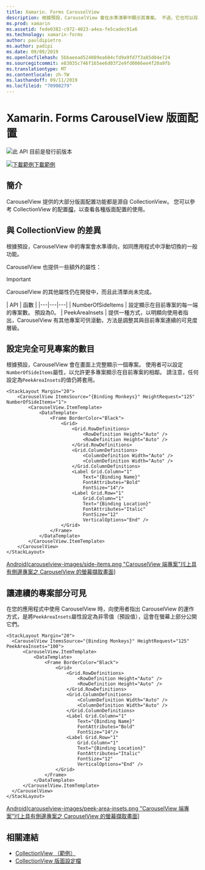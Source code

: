 ```yaml
---
title: Xamarin. Forms CarouselView
description: 根據預設，CarouselView 會在水準清單中顯示其專案。 不過，它也可以存取與 CollectionView 相同的版面配置，包括垂直方向。
ms.prod: xamarin
ms.assetid: fede0382-c972-4023-a4ea-fe5cadec91a6
ms.technology: xamarin-forms
author: pauldipietro
ms.author: padipi
ms.date: 09/09/2019
ms.openlocfilehash: 5bbaeead524089ea604cfd9a9fd7f3a85d04e724
ms.sourcegitcommit: e83035c746f165ee6d03f2e9fd0066ee4f20a9fb
ms.translationtype: MT
ms.contentlocale: zh-TW
ms.lasthandoff: 09/11/2019
ms.locfileid: "70908279"
---
```

# <a name="xamarinforms-carouselview-layouts"></a>Xamarin. Forms CarouselView 版面配置

![](~/media/shared/preview.png "此 API 目前是發行前版本")

[![下載範例](~/media/shared/download.png)下載範例](https://github.com/xamarin/xamarin-forms-samples/tree/master/UserInterface/CarouselViewDemos/)

## <a name="introduction"></a>簡介

CarouselView 提供的大部分版面配置功能都是源自 CollectionView。 您可以參考 CollectionView 的配置[檔](../collectionview/layout.md)，以查看各種版面配置的使用。

## <a name="differences-from-collectionview"></a>與 CollectionView 的差異

根據預設，CarouselView 中的專案會水準導向，如同應用程式中浮動切換的一般功能。

CarouselView 也提供一些額外的屬性：

> [!IMPORTANT]
> CarouselView 的其他屬性仍在開發中，而且此清單尚未完成。

| API | 函數 |
|---|---|---|
| NumberOfSideItems | 設定顯示在目前專案的每一端的專案數。 預設為0。
| PeekAreaInsets | 提供一種方式，以明顯向使用者指出，CarouselView 有其他專案可供滾動，方法是調整其與目前專案連續的可見度層級。

## <a name="setting-the-number-of-fully-visible-items"></a>設定完全可見專案的數目

根據預設，CarouselView 會在畫面上完整顯示一個專案。 使用者可以設定`NumberOfSideItems`屬性，以允許更多專案顯示在目前專案的相鄰。 請注意，任何設定為`PeekAreaInsets`的值仍將套用。

```xaml
<StackLayout Margin="20">
    <CarouselView ItemsSource="{Binding Monkeys}" HeightRequest="125" NumberOfSideItems="1">
        <CarouselView.ItemTemplate>
            <DataTemplate>
                <Frame BorderColor="Black">
                    <Grid>
                        <Grid.RowDefinitions>
                            <RowDefinition Height="Auto" />
                            <RowDefinition Height="Auto" />
                        </Grid.RowDefinitions>
                        <Grid.ColumnDefinitions>
                            <ColumnDefinition Width="Auto" />
                            <ColumnDefinition Width="Auto" />
                        </Grid.ColumnDefinitions>
                        <Label Grid.Column="1"
                            Text="{Binding Name}"
                            FontAttributes="Bold"
                            FontSize="14"/>
                        <Label Grid.Row="1"
                            Grid.Column="1"
                            Text="{Binding Location}"
                            FontAttributes="Italic"
                            FontSize="12"
                            VerticalOptions="End" />
                    </Grid>
                </Frame>
            </DataTemplate>
        </CarouselView.ItemTemplate>
    </CarouselView>
</StackLayout>
```

[Android(carouselview-images/side-items.png "CarouselView 端專案")![上具有側邊專案之 CarouselView 的螢幕擷取畫面]](carouselview-images/side-items-large.png#lightbox "CarouselView 端專案")

## <a name="making-adjacent-items-partially-visible"></a>讓連續的專案部分可見

在您的應用程式中使用 CarouselView 時，向使用者指出 CarouselView 的運作方式，是將`PeekAreaInsets`屬性設定為非零值（預設值），這會在螢幕上部分公開它們。

```xaml
<StackLayout Margin="20">
  <CarouselView ItemsSource="{Binding Monkeys}" HeightRequest="125" PeekAreaInsets="100">
      <CarouselView.ItemTemplate>
          <DataTemplate>
              <Frame BorderColor="Black">
                  <Grid>
                      <Grid.RowDefinitions>
                          <RowDefinition Height="Auto" />
                          <RowDefinition Height="Auto" />
                      </Grid.RowDefinitions>
                      <Grid.ColumnDefinitions>
                          <ColumnDefinition Width="Auto" />
                          <ColumnDefinition Width="Auto" />
                      </Grid.ColumnDefinitions>
                      <Label Grid.Column="1"
                          Text="{Binding Name}"
                          FontAttributes="Bold"
                          FontSize="14"/>
                      <Label Grid.Row="1"
                          Grid.Column="1"
                          Text="{Binding Location}"
                          FontAttributes="Italic"
                          FontSize="12"
                          VerticalOptions="End" />
                  </Grid>
              </Frame>
          </DataTemplate>
      </CarouselView.ItemTemplate>
  </CarouselView>
</StackLayout>
```

[Android(carouselview-images/peek-area-insets.png "CarouselView 端專案")![上具有側邊專案之 CarouselView 的螢幕擷取畫面]](carouselview-images/peek-area-insets-large.png#lightbox "CarouselView 端專案")

## <a name="related-links"></a>相關連結

- [CollectionView （範例）](https://github.com/xamarin/xamarin-forms-samples/tree/master/UserInterface/CarouselViewDemos/)
- [CollectionView 版面設定檔](../collectionview/layout.md)
